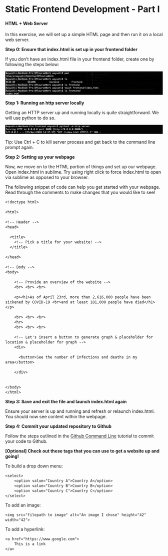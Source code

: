 # Static Frontend Development - Part I 

#### HTML + Web Server

In this exercise, we will set up a simple HTML page and then run it on a local web server.

**Step 0: Ensure that index.html is set up in your frontend folder**

If you don't have an index.html file in your frontend folder, create one by following the steps below:

![create html file](../assets/session2/index.png)

**Step 1: Running an http server locally**

Getting an HTTP server up and running locally is quite straightforward. We will use python to do so.

![start running server](../assets/session2/httpserver.png)

Tip: Use Ctrl + C to kill server process and get back to the command line prompt again.

**Step 2: Setting up your webpage**

Now, we move on to the HTML portion of things and set up our webpage. Open index.html in sublime. Try using right click to force index.html to open via sublime as opposed to your browser.

The following snippet of code can help you get started with your webpage. Read through the comments to make changes that you would like to see!

````
<!doctype html>

<html>

<!-- Header -->
<head>

  <title>
    <!-- Pick a title for your website! -->
  </title>

</head>

<!-- Body -->
<body>

    <!-- Provide an overview of the website -->
    <br> <br> <br>

    <p><h1>As of April 23rd, more than 2,616,000 people have been sickened by COVID-19 <br>and at least 181,000 people have died</h1></p>

    <br> <br> <br>
    <hr>
    <br> <br> <br>

    <!-- Let's insert a button to generate graph & placeholder for location & placeholder for graph -->
    <div>
      
      <button>See the number of infections and deaths in my area</button>

    </div>
 
  
</body>
</html>

````

**Step 3: Save and exit the file and launch index.html again**

Ensure your server is up and running and refresh or relaunch index.html. You should now see content within the webpage.

**Step 4: Commit your updated repository to Github**

Follow the steps outlined in the [Github Command Line](/session1/tutorial_githubcommandline.md) tutorial to commit your code to Github. 

**[Optional] Check out these tags that you can use to get a website up and going!**

To build a drop down menu:

````
<select>
    <option value="Country A">Country A</option>
    <option value="Country B">Country B</option>
    <option value="Country C">Country C</option>
</select>    
````

To add an image:

````
<img src="filepath to image" alt="An image I chose" height="42" width="42">
````

To add a hyperlink:

````
<a href="https://www.google.com">
    This is a link 
</a>
````

<br>
